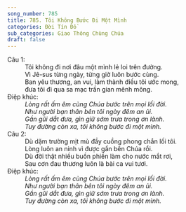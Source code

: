 ```yaml
---
song_number: 785
title: 785. Tôi Không Bước Đi Một Mình
categories: Đời Tín Đồ
sub_categories: Giao Thông Chùng Chúa
draft: false
---
```

<dl><dt>Câu 1:</dt><dd data-verse="1">Tôi không đi nơi đâu một mình lẻ loi trên đường. <br/>Vì Jê-sus từng ngày, từng giờ luôn bước cùng. <br/>Ban yêu thương, an vui, làm thành điều tôi ước mong, <br/>đưa tôi đi qua sa mạc trần gian mênh mông. </dd><dt>Điệp khúc:</dt><dd data-chorus="1"><em>Lòng rất ấm êm cùng Chúa bước trên mọi lối đời. <br/>Như người bạn thân bên tôi ngày đêm an ủi. <br/>Gần gũi dắt đưa, gìn giữ sớm trưa trong ơn lành. <br/>Tuy đường còn xa, tôi không bước đi một mình. </em></dd><dt>Câu 2:</dt><dd data-verse="2">Dù dặm trường mịt mù đầy cuồng phong chắn lối tôi. <br/>Lòng luôn an ninh vì được gần bên Chúa rồi. <br/>Dù đời thật nhiều buồn phiền làm cho nước mắt rơi, <br/>Sau cơn đau thương luôn là bài ca vui tươi. </dd><dt>Điệp khúc:</dt><dd data-chorus="1"><em>Lòng rất ấm êm cùng Chúa bước trên mọi lối đời. <br/>Như người bạn thân bên tôi ngày đêm an ủi. <br/>Gần gũi dắt đưa, gìn giữ sớm trưa trong ơn lành. <br/>Tuy đường còn xa, tôi không bước đi một mình. </em></dd></dl>
